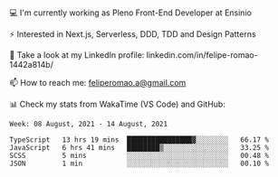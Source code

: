 💻 I'm currently working as Pleno Front-End Developer at Ensinio

⚡ Interested in Next.js, Serverless, DDD, TDD and Design Patterns

👥 Take a look at my LinkedIn profile: linkedin.com/in/felipe-romao-1442a814b/

📫 How to reach me: feliperomao.a@gmail.com

📊 Check my stats from WakaTime (VS Code) and GitHub:

<!--START_SECTION:waka-->
```text
Week: 08 August, 2021 - 14 August, 2021

TypeScript   13 hrs 19 mins  ████████████████▓░░░░░░░░   66.17 % 
JavaScript   6 hrs 41 mins   ████████▒░░░░░░░░░░░░░░░░   33.25 % 
SCSS         5 mins          ░░░░░░░░░░░░░░░░░░░░░░░░░   00.48 % 
JSON         1 min           ░░░░░░░░░░░░░░░░░░░░░░░░░   00.10 % 
```
<!--END_SECTION:waka-->

